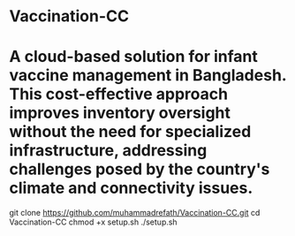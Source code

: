 # Vaccination-CC
# A cloud-based solution for infant vaccine management in Bangladesh. This cost-effective approach improves inventory oversight without the need for specialized infrastructure, addressing challenges posed by the country's climate and connectivity issues.
git clone https://github.com/muhammadrefath/Vaccination-CC.git
cd Vaccination-CC
chmod +x setup.sh
./setup.sh
